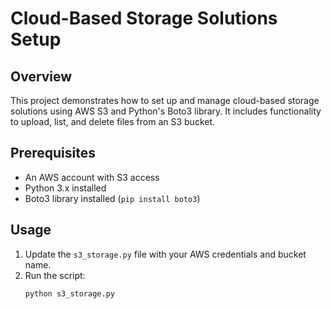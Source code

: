 # Cloud-Based Storage Solutions Setup

## Overview
This project demonstrates how to set up and manage cloud-based storage solutions using AWS S3 and Python's Boto3 library. It includes functionality to upload, list, and delete files from an S3 bucket.

## Prerequisites
- An AWS account with S3 access
- Python 3.x installed
- Boto3 library installed (`pip install boto3`)

## Usage
1. Update the `s3_storage.py` file with your AWS credentials and bucket name.
2. Run the script:
   ```bash
   python s3_storage.py
